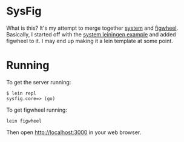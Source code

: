 # SysFig

What is this?  It's my attempt to merge together [system](https://github.com/danielsz/system) and [figwheel](https://github.com/bhauman/lein-figwheel).  Basically, I started off with the [system leiningen example](https://github.com/danielsz/system/tree/master/examples/leiningen) and added figwheel to it.  I may end up making it a lein template at some point.

# Running

To get the server running:

```
$ lein repl
sysfig.core=> (go)
```

To get figwheel running:

```
lein figwheel
```

Then open <http://localhost:3000> in your web browser.
